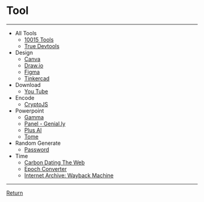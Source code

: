 # Tool

---

- All Tools
  - [10015 Tools](https://10015.io/)
  - [True Devtools](https://truedevtools.com/)
- Design
  - [Canva](https://www.canva.com/)
  - [Draw.io](https://draw.io/)
  - [Figma](https://www.figma.com/)
  - [Tinkercad](https://www.tinkercad.com/)
- Download
  - [You Tube](./Download/YouTube.md)
- Encode
  - [CryptoJS](https://artjomb.github.io/cryptojs-extension/)
- Powerpoint
  - [Gamma](https://gamma.app/)
  - [Panel - Genial.ly](https://app.genial.ly/templates/home)
  - [Plus AI](https://www.plusdocs.com/)
  - [Tome](https://tome.app/)
- Random Generate
  - [Password](./RandomGenerate/Password.md)
- Time
  - [Carbon Dating The Web](https://carbondate.cs.odu.edu/)
  - [Epoch Converter](https://www.epochconverter.com/)
  - [Internet Archive: Wayback Machine](https://archive.org/web/)

---

[Return](./../README.md)
